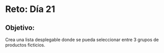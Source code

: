 # Reto: Día 21

## Objetivo:
Crea una lista desplegable donde se pueda seleccionar entre 3 grupos de productos ficticios.